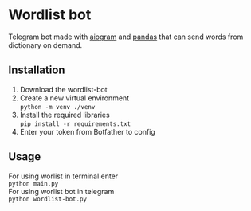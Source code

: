 # Wordlist bot
Telegram bot made with [aiogram](https://docs.aiogram.dev/en/latest/) and [pandas](https://pandas.pydata.org/docs/) that can send words from dictionary on demand.

## Installation
1. Download the wordlist-bot
2. Create a new virtual environment  
   ```python -m venv ./venv```
3. Install the required libraries  
  ```pip install -r requirements.txt```
5. Enter your token from Botfather to config 

## Usage 
For using worlist in terminal enter  
```python main.py```  
For using worlist bot in telegram  
```python wordlist-bot.py```
